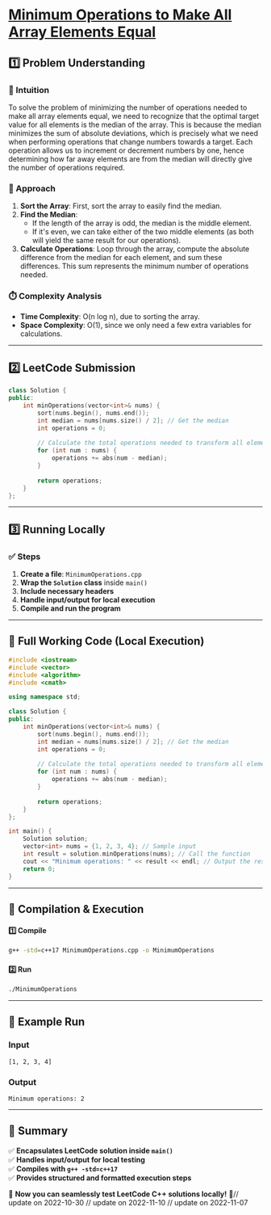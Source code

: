 # **[Minimum Operations to Make All Array Elements Equal](https://leetcode.com/problems/minimum-operations-to-make-all-array-elements-equal/description/)**  

## **1️⃣ Problem Understanding**  
### **📌 Intuition**  
To solve the problem of minimizing the number of operations needed to make all array elements equal, we need to recognize that the optimal target value for all elements is the median of the array. This is because the median minimizes the sum of absolute deviations, which is precisely what we need when performing operations that change numbers towards a target. Each operation allows us to increment or decrement numbers by one, hence determining how far away elements are from the median will directly give the number of operations required.

### **🚀 Approach**  
1. **Sort the Array**: First, sort the array to easily find the median.
2. **Find the Median**:
   - If the length of the array is odd, the median is the middle element.
   - If it's even, we can take either of the two middle elements (as both will yield the same result for our operations).
3. **Calculate Operations**: Loop through the array, compute the absolute difference from the median for each element, and sum these differences. This sum represents the minimum number of operations needed.

### **⏱️ Complexity Analysis**  
- **Time Complexity**: O(n log n), due to sorting the array.
- **Space Complexity**: O(1), since we only need a few extra variables for calculations.

---  

## **2️⃣ LeetCode Submission**  
```cpp
class Solution {
public:
    int minOperations(vector<int>& nums) {
        sort(nums.begin(), nums.end());
        int median = nums[nums.size() / 2]; // Get the median
        int operations = 0;
        
        // Calculate the total operations needed to transform all elements to the median
        for (int num : nums) {
            operations += abs(num - median);
        }
        
        return operations;
    }
};
```  

---  

## **3️⃣ Running Locally**  
### **✅ Steps**  
1. **Create a file**: `MinimumOperations.cpp`  
2. **Wrap the `Solution` class** inside `main()`  
3. **Include necessary headers**  
4. **Handle input/output for local execution**  
5. **Compile and run the program**  

---  

## **📝 Full Working Code (Local Execution)**  
```cpp
#include <iostream>
#include <vector>
#include <algorithm>
#include <cmath>

using namespace std;

class Solution {
public:
    int minOperations(vector<int>& nums) {
        sort(nums.begin(), nums.end());
        int median = nums[nums.size() / 2]; // Get the median
        int operations = 0;
        
        // Calculate the total operations needed to transform all elements to the median
        for (int num : nums) {
            operations += abs(num - median);
        }
        
        return operations;
    }
};

int main() {
    Solution solution;
    vector<int> nums = {1, 2, 3, 4}; // Sample input
    int result = solution.minOperations(nums); // Call the function
    cout << "Minimum operations: " << result << endl; // Output the result
    return 0;
}
```  

---  

## **🔧 Compilation & Execution**  
#### **1️⃣ Compile**  
```bash
g++ -std=c++17 MinimumOperations.cpp -o MinimumOperations
```  

#### **2️⃣ Run**  
```bash
./MinimumOperations
```  

---  

## **🎯 Example Run**  
### **Input**  
```
[1, 2, 3, 4]
```  
### **Output**  
```
Minimum operations: 2
```  

---  

## **📌 Summary**  
✅ **Encapsulates LeetCode solution inside `main()`**  
✅ **Handles input/output for local testing**  
✅ **Compiles with `g++ -std=c++17`**  
✅ **Provides structured and formatted execution steps**  

🚀 **Now you can seamlessly test LeetCode C++ solutions locally!** 🚀// update on 2022-10-30
// update on 2022-11-10
// update on 2022-11-07
